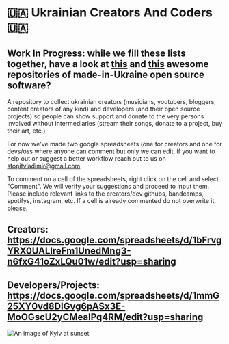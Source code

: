 # :ukraine: Ukrainian Creators And Coders :ukraine:
## Work In Progress: while we fill these lists together, have a look at [this](https://github.com/chernivtsijs/made-in-ukraine) and [this](https://github.com/IonicaBizau/made-in-ukraine) awesome repositories of made-in-Ukraine open source software?
A repository to collect ukrainian creators (musicians, youtubers, bloggers, content creators of any kind) and developers (and their open source projects) so people can show support and donate to the very persons involved without intermediaries (stream their songs, donate to a project, buy their art, etc.)

For now we've made two google spreadsheets (one for creators and one for devs/oss where anyone can comment but only we can edit, if you want to help out or suggest a better workflow reach out to us on [stopitvladimir@gmail.com](mailto:stopitvladimir@gmail.com).

To comment on a cell of the spreadsheets, right click on the cell and select "Comment".
We will verify your suggestions and proceed to input them.
Please include relevant links to the creators/dev githubs, bandcamps, spotifys, instagram, etc. 
If a cell is already commented do not overwrite it, please.

## Creators: https://docs.google.com/spreadsheets/d/1bFrvgYRX0UALlreFm1UnedMng3-n6fxG41oZxLQu01w/edit?usp=sharing

## Developers/Projects: https://docs.google.com/spreadsheets/d/1mmG25XY0vd8DIGvg6pASx3E-MoOGscU2yCMealPq4RM/edit?usp=sharing

![An image of Kyiv at sunset](https://online.seterra.com/images/system/kyiv.jpg)
